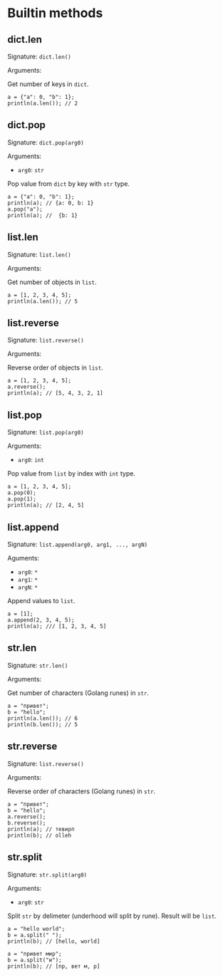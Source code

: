 # Builtin methods

## dict.len

Signature: `dict.len()`

Arguments: <none>

Get number of keys in `dict`.
```
a = {"a": 0, "b": 1};
println(a.len()); // 2
```

## dict.pop

Signature: `dict.pop(arg0)`

Arguments:
- `arg0`: `str`

Pop value from `dict` by key with `str` type.
```
a = {"a": 0, "b": 1};
println(a); // {a: 0, b: 1}
a.pop("a");
println(a); //  {b: 1}
```

## list.len

Signature: `list.len()`

Arguments: <none>

Get number of objects in `list`.
```
a = [1, 2, 3, 4, 5];
println(a.len()); // 5
```

## list.reverse

Signature: `list.reverse()`

Arguments: <none>

Reverse order of objects in `list`.
```
a = [1, 2, 3, 4, 5];
a.reverse();
println(a); // [5, 4, 3, 2, 1]
```

## list.pop

Signature: `list.pop(arg0)`

Arguments:
- `arg0`: `int`

Pop value from `list` by index with `int` type.
```
a = [1, 2, 3, 4, 5];
a.pop(0);
a.pop(1);
println(a); // [2, 4, 5]
```

## list.append

Signature: `list.append(arg0, arg1, ..., argN)`

Aguments:
- `arg0`: `*`
- `arg1`: `*`
- `argN`: `*`

Append values to `list`.
```
a = [1];
a.append(2, 3, 4, 5);
println(a); /// [1, 2, 3, 4, 5]
```

## str.len

Signature: `str.len()`

Arguments: <none>

Get number of characters (Golang runes) in `str`.
```
a = "привет";
b = "hello";
println(a.len()); // 6
println(b.len()); // 5
```

## str.reverse

Signature: `list.reverse()`

Arguments: <none>

Reverse order of characters (Golang runes) in `str`.
```
a = "привет";
b = "hello";
a.reverse();
b.reverse();
println(a); // тевирп
println(b); // olleh
```

## str.split

Signature: `str.split(arg0)`

Arguments:
- `arg0`: `str`

Split `str` by delimeter (underhood will split by rune). Result will be `list`.
```
a = "hello world";
b = a.split(" ");
println(b); // [hello, world]

a = "привет мир";
b = a.split("и");
println(b); // [пр, вет м, р]
```